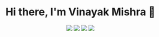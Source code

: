 
<h1 align="center">Hi there, I'm Vinayak Mishra 👋</h1>

<p align="center">
  <a href="https://www.linkedin.com/in/vinayak-mishra-93003b1b3"><img src="https://img.shields.io/badge/-LinkedIn-blue?style=flat-square&logo=linkedin"></a>
  <a href="mailto:mvinayak316@outlook.com"><img src="https://img.shields.io/badge/-Email-red?style=flat-square&logo=gmail&logoColor=white"></a>
    <a href="https://x.com/vmaugust24"><img src="https://img.shields.io/badge/-X-blue?style=flat-square&logo=x&logoColor=white"></a>
     <a href="https://www.instagram.com/vinayak_mishra4"><img src="https://img.shields.io/badge/-Instagram-blue?style=flat- 
     square&logo=instagram"></a>
</p>
